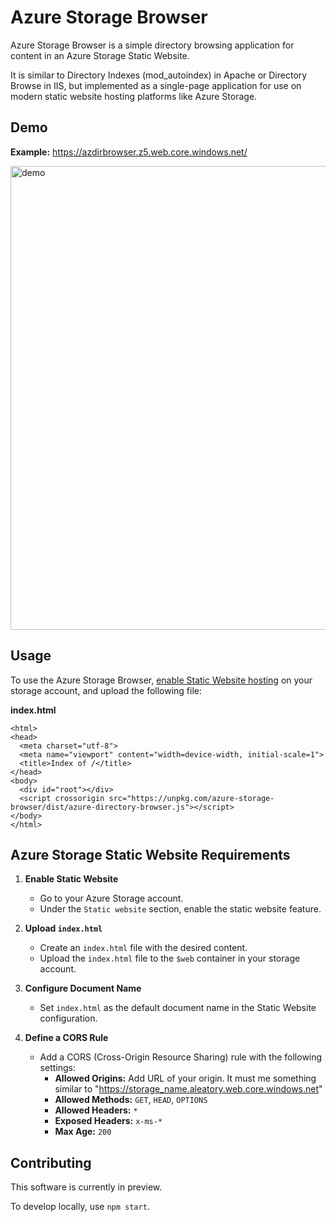 # Azure Storage Browser

Azure Storage Browser is a simple directory browsing application for content in
an Azure Storage Static Website.

It is similar to Directory Indexes (mod_autoindex) in Apache or Directory Browse
in IIS, but implemented as a single-page application for use on modern static
website hosting platforms like Azure Storage.

## Demo

**Example:** https://azdirbrowser.z5.web.core.windows.net/

<img width="742" alt="demo" src="https://user-images.githubusercontent.com/2218182/130366714-73eb5930-e621-4d99-9a0c-5812a8b00474.png">

## Usage

To use the Azure Storage Browser, [enable Static Website hosting](https://docs.microsoft.com/en-us/azure/storage/blobs/storage-blob-static-website-host) on your storage account, and upload the following file:

**index.html**

```
<html>
<head>
  <meta charset="utf-8">
  <meta name="viewport" content="width=device-width, initial-scale=1">
  <title>Index of /</title>
</head>
<body>
  <div id="root"></div>
  <script crossorigin src="https://unpkg.com/azure-storage-browser/dist/azure-directory-browser.js"></script>
</body>
</html>
```

## Azure Storage Static Website Requirements

1. **Enable Static Website**  
   - Go to your Azure Storage account.
   - Under the `Static website` section, enable the static website feature.

2. **Upload `index.html`**  
   - Create an `index.html` file with the desired content.
   - Upload the `index.html` file to the `$web` container in your storage account.

3. **Configure Document Name**  
   - Set `index.html` as the default document name in the Static Website configuration.

4. **Define a CORS Rule**  
   - Add a CORS (Cross-Origin Resource Sharing) rule with the following settings:
     - **Allowed Origins:** Add URL of your origin. It must me something similar to "https://storage_name.aleatory.web.core.windows.net"
     - **Allowed Methods:** `GET`, `HEAD`, `OPTIONS`
     - **Allowed Headers:** `*`
     - **Exposed Headers:** `x-ms-*`
     - **Max Age:** `200`

## Contributing

This software is currently in preview.

To develop locally, use `npm start`.

